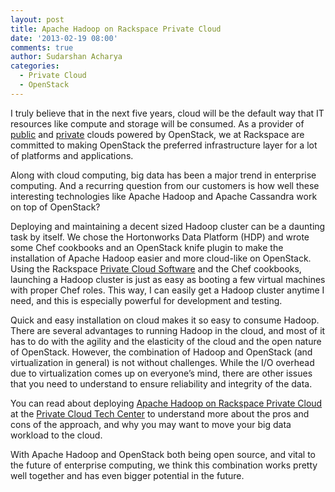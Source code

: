```yaml
---
layout: post
title: Apache Hadoop on Rackspace Private Cloud
date: '2013-02-19 08:00'
comments: true
author: Sudarshan Acharya
categories:
  - Private Cloud
  - OpenStack
---
```

I truly believe that in the next five years, cloud will be the default way that IT resources like compute and storage will be consumed. As a provider of [public](http://www.rackspace.com/cloud/) and [private](http://www.rackspace.com/cloud/private/) clouds powered by OpenStack, we at Rackspace are committed to making OpenStack the preferred infrastructure layer for a lot of platforms and applications.
<!-- more -->
Along with cloud computing, big data has been a major trend in enterprise computing. And a recurring question from our customers is how well these interesting technologies like Apache Hadoop and Apache Cassandra work on top of OpenStack?

Deploying and maintaining a decent sized Hadoop cluster can be a daunting task by itself. We chose the Hortonworks Data Platform (HDP) and wrote some Chef cookbooks and an OpenStack knife plugin to make the installation of Apache Hadoop easier and more cloud-like on OpenStack. Using the Rackspace [Private Cloud Software](http://www.rackspace.com/cloud/private/openstack_software/) and the Chef cookbooks, launching a Hadoop cluster is just as easy as booting a few virtual machines with proper Chef roles. This way, I can easily get a Hadoop cluster anytime I
need, and this is especially powerful for development and testing.

Quick and easy installation on cloud makes it so easy to consume Hadoop. There are several advantages to running Hadoop in the cloud, and most of it has to do with the agility and the elasticity of the cloud and the open nature of OpenStack. However, the combination of Hadoop and OpenStack (and virtualization in general) is not without challenges. While the I/O overhead due to virtualization comes up on everyone’s mind, there are other issues that you need to understand to ensure reliability
and integrity of the data.

You can read about deploying [Apache Hadoop on Rackspace Private Cloud](http://www.rackspace.com/knowledge_center/article/apache-hadoop-on-rackspace-private-cloud) at the [Private Cloud Tech Center](http://www.rackspace.com/knowledge_center/article/private-cloud-tech-resources) to understand more about the pros and cons of the approach, and why you may want to move your big data workload to the cloud.

With Apache Hadoop and OpenStack both being open source, and vital to the future of enterprise computing, we think this combination works pretty well together and has even bigger potential in the future.
